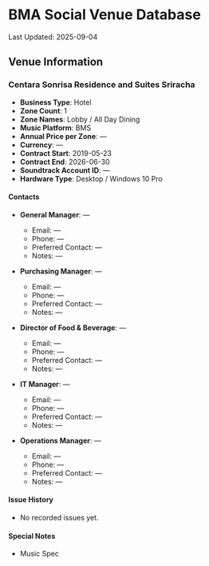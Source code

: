 # BMA Social Venue Database

Last Updated: 2025-09-04

## Venue Information

### Centara Sonrisa Residence and Suites Sriracha
- **Business Type**: Hotel
- **Zone Count**: 1
- **Zone Names**: Lobby / All Day Dining
- **Music Platform**: BMS
- **Annual Price per Zone**: —
- **Currency**: —
- **Contract Start**: 2019-05-23
- **Contract End**: 2026-06-30
- **Soundtrack Account ID**: —
- **Hardware Type**: Desktop / Windows 10 Pro

#### Contacts
- **General Manager**: —
  - Email: —
  - Phone: —
  - Preferred Contact: —
  - Notes: —

- **Purchasing Manager**: —
  - Email: —
  - Phone: —
  - Preferred Contact: —
  - Notes: —

- **Director of Food & Beverage**: —
  - Email: —
  - Phone: —
  - Preferred Contact: —
  - Notes: —

- **IT Manager**: —
  - Email: —
  - Phone: —
  - Preferred Contact: —
  - Notes: —

- **Operations Manager**: —
  - Email: —
  - Phone: —
  - Preferred Contact: —
  - Notes: —

#### Issue History
- No recorded issues yet.

#### Special Notes
- Music Spec
